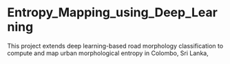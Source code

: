 # Entropy_Mapping_using_Deep_Learning
This project extends deep learning-based road morphology classification to compute and map urban morphological entropy in Colombo, Sri Lanka,
